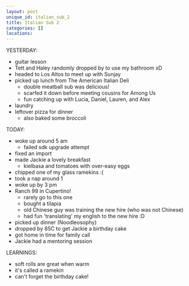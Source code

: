 ```yaml
---
layout: post
unique_id: italian_sub_2
title: Italian Sub 2
categories: []
locations: 
---
```


YESTERDAY:
* guitar lesson
* Tett and Haley randomly dropped by to use my bathroom xD
* headed to Los Altos to meet up with Sunjay
* picked up lunch from The American Italian Deli
  * double meatball sub was delicious!
  * scarfed it down before meeting cousins for Among Us
  * fun catching up with Lucia, Daniel, Lauren, and Alex
* laundry
* leftover pizza for dinner
  * also baked some broccoli

TODAY:
* woke up around 5 am
  * failed sdk upgrade attempt
* fixed an import
* made Jackie a lovely breakfast
  * kielbasa and tomatoes with over-easy eggs
* chipped one of my glass ramekins :(
* took a nap around 1
* woke up by 3 pm
* Ranch 99 in Cupertino!
  * rarely go to this one
  * bought a tilapia
  * old Chinese guy was training the new hire (who was not Chinese)
  * had fun 'translating' my english to the new hire :D
* picked up dinner (Noodleosophy)
* dropped by 85C to get Jackie a birthday cake
* got home in time for family call
* Jackie had a mentoring session

LEARNINGS:
* soft rolls are great when warm
* it's called a ramekin
* can't forget the birthday cake!